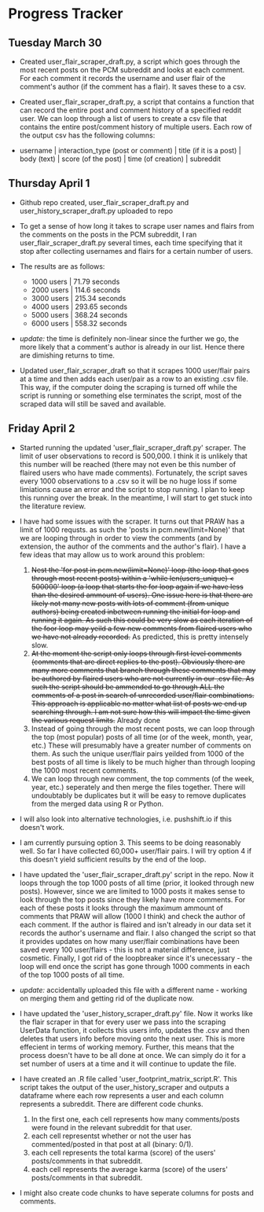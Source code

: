 # Progress Tracker 

## Tuesday March 30

* Created user_flair_scraper_draft.py, a script which goes through the most recent posts on the PCM subreddit and looks at each comment. For each comment it records the username and user flair of the comment's author (if the comment has a flair). It saves these to a csv. 

* Created user_flair_scraper_draft.py, a script that contains a function that can record the entire post and comment history of a specified reddit user. We can loop through a list of users to create a csv file that contains the entire post/comment history of multiple users. Each row of the output csv has the following columns:
* username | interaction_type (post or comment) | title (if it is a post) | body (text) | score (of the post) | time (of creation) | subreddit


## Thursday April 1 

* Github repo created, user_flair_scraper_draft.py and user_history_scraper_draft.py uploaded to repo

* To get a sense of how long it takes to scrape user names and flairs from the comments on the posts in the PCM subreddit, I ran user_flair_scraper_draft.py  several times, each time specifying that it stop after collecting usernames and flairs for a certain number of users.
* The results are as follows: 
    * 1000 users | 71.79 seconds
    * 2000 users | 114.6 seconds
    * 3000 users | 215.34 seconds
    * 4000 users | 293.65 seconds
    * 5000 users | 368.24 seconds
    * 6000 users | 558.32 seconds

* *update:* the time is definitely non-linear since the further we go, the more likely that a comment's author is already in our list. Hence there are dimishing returns to time.
    
* Updated user_flair_scraper_draft so that it scrapes 1000 user/flair pairs at a time and then adds each user/pair as a row to an existing .csv file. This way, if the computer doing the scraping is turned off while the script is running or something else terminates the script, most of the scraped data will still be saved and available.

## Friday April 2

* Started running the updated 'user_flair_scraper_draft.py' scraper. The limit of user observations to record is 500,000. I think it is unlikely that this number will be reached (there may not even be this number of flaired users who have made comments). Fortunately, the script saves every 1000 observations to a .csv so it will be no huge loss if some limiations cause an error and the script to stop running. I plan to keep this running over the break. In the meantime, I will start to get stuck into the literature review. 

* I have had some issues with the scraper. It turns out that PRAW has a limit of 1000 requsts. as such the 'posts in pcm.new(limit=None)' that we are looping through in order to view the comments (and by extension, the author of the comments and the author's flair). I have a few ideas that may allow us to work around this problem:
   1. ~~Nest the 'for post in pcm.new(limit=None)' loop (the loop that goes through most recent posts) within a 'while len(users_unique) < 500000' loop (a loop that starts the for loop again if we have less than the desired ammount of users). One issue here is that there are likely not many new posts with lots of comment (from unique authors) being created inbetween running the initial for loop and running it again. As such this could be very slow as each iteration of the foor loop may yeild a few new comments from flaired users who we have not already recorded.~~ As predicted, this is pretty intensely slow. 
   2. ~~At the moment the script only loops through first level comments (comments that are direct replies to the post). Obviously there are many more comments that branch through these comments that may be authored by flaired users who are not currently in our .csv file. As such the script should be ammended to go through ALL the comments of a post in search of unrecorded user/flair combinations. This approach is applicable no matter what list of posts we end up searching through. I am not sure how this will impact the time given the various request limits.~~ Already done 
   3. Instead of going through the most recent posts, we can loop through the top (most popular) posts of all time (or of the week, month, year, etc.) These will presumably have a greater number of comments on them. As such the unique user/flair pairs yeilded from 1000 of the best posts of all time is likely to be much higher than through looping the 1000 most recent comments.
   4. We can loop through new comment, the top comments (of the week, year, etc.) seperately and then merge the files together. There will undoubtably be duplicates but it will be easy to remove duplicates from the merged data using R or Python.

* I will also look into alternative technologies, i.e. pushshift.io if this doesn't work.

* I am currently pursuing option 3. This seems to be doing reasonably well. So far I have collected 60,000+ user/flair pairs. I will try option 4 if this doesn't yield sufficient results by the end of the loop. 

* I have updated the 'user_flair_scraper_draft.py' script in the repo. Now it loops through the top 1000 posts of all time (prior, it looked through new posts). However, since we are limited to 1000 posts it makes sense to look through the top posts since they likely have more comments. For each of these posts it looks through the maximum ammount of comments that PRAW will allow  (1000 I think) and check the author of each comment. If the author is flaired and isn't already in our data set it records the author's username and flair. I also changed the script so that it provides updates on how many user/flair combinations have been saved every 100 user/flairs - this is not a material difference, just cosmetic. Finally, I got rid of the loopbreaker since it's unecessary - the loop will end once the  script has gone through 1000 comments in each of the top 1000 posts of all time. 
* *update:* accidentally uploaded this file with a different name - working on merging them and getting rid of the duplicate now. 

* I have updated the 'user_history_scraper_draft.py' file. Now it works like the flair scraper in that for every user we pass into the scraping UserData function, it collects this users info, updates the .csv and then deletes that users info before moving onto the next user. This is more effecient in terms of working memory. Further, this means that the process doesn't have to be all done at once. We can simply do it for a set number of users at a time and it will continue to update the file. 

* I have created an .R file called 'user_footprint_matrix_script.R'. This script takes the output of the user_history_scraper and outputs a dataframe where each row represents a user and each column represents a subreddit. There are different code chunks.
   1. In the first one, each cell represents how many comments/posts were found in the relevant subreddit for that user.
   2. each cell representst whether or not the user has commented/posted in that post at all (binary: 0/1).
   3. each cell represents the total karma (score) of the users' posts/comments in that subreddit.
   4. each cell represents the average karma (score) of the users' posts/comments in that subreddit.

* I might also create code chunks to have seperate columns for posts and comments. 



